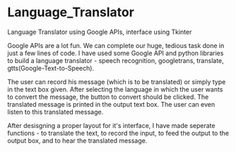 # Language_Translator
<p>Language Translator using Google APIs, interface using Tkinter</p>

<p>Google APIs are a lot fun. We can complete our huge, tedious task done in just a few lines of code. I have used some Google API and python libraries to build a language translator - speech recognition, googletrans, translate, gtts(Google-Text-to-Speech).</p>

<p>The user can record his message (which is to be translated) or simply type in the text box given. After selecting the language in which the user wants to convert the message, the button to convert should be clicked. The translated message is printed in the output text box. The user can even listen to this translated message.</p>

<p>After desisgning a proper layout for it's interface, I have made seperate functions - to translate the text, to record the input, to feed the output to the output box, and to hear the translated message.</p>
